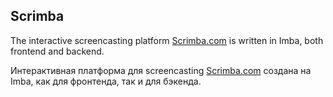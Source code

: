## Scrimba

The interactive screencasting platform [Scrimba.com][0] is written in Imba, both frontend and backend.

Интерактивная платформа для screencasting [Scrimba.com][0] создана на Imba, как для фронтенда, так и для бэкенда.


[0]: https://scrimba.com
